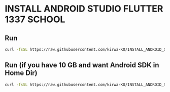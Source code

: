 # INSTALL ANDROID STUDIO FLUTTER 1337 SCHOOL
## Run
```sh
curl -fsSL https://raw.githubusercontent.com/kirwa-KO/INSTALL_ANDROID_STUDIO_FLUTTER_1337_SCHOOL/master/setup_new.sh | zsh
```

## Run (if you have 10 GB and want Android SDK in Home Dir)
``` sh
curl -fsSL https://raw.githubusercontent.com/kirwa-KO/INSTALL_ANDROID_STUDIO_FLUTTER_1337_SCHOOL/master/setup_in_home.sh | zsh
```
